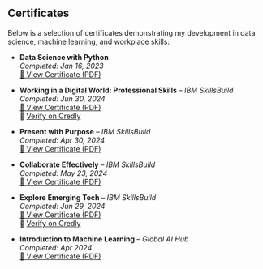 ## Certificates

Below is a selection of certificates demonstrating my development in data science, machine learning, and workplace skills:

- **Data Science with Python**  
  *Completed: Jan 16, 2023*  
  [📄 View Certificate (PDF)](certificates/SuatDeniz_2006102002.pdf)

- **Working in a Digital World: Professional Skills** – *IBM SkillsBuild*  
  *Completed: Jun 30, 2024*  
  [📄 View Certificate (PDF)](certificates/Working_in_a_Digital_World__Professional_Skills.pdf)  
  🔗 [Verify on Credly](https://www.credly.com/go/BkCWfD5M)

- **Present with Purpose** – *IBM SkillsBuild*  
  *Completed: Apr 30, 2024*  
  [📄 View Certificate (PDF)](certificates/SkillsBuild%20Sunum%20Nas%C4%B1l%20Yap%C4%B1l%C4%B1r.pdf)

- **Collaborate Effectively** – *IBM SkillsBuild*  
  *Completed: May 23, 2024*  
  [📄 View Certificate (PDF)](certificates/SkillsBuild%20Collaborate%20Effectively.pdf)

- **Explore Emerging Tech** – *IBM SkillsBuild*  
  *Completed: Jun 29, 2024*  
  [📄 View Certificate (PDF)](certificates/Explore_Emerging_Tech_Badge.pdf)  
  🔗 [Verify on Credly](https://www.credly.com/go/A5IQBUGE)

- **Introduction to Machine Learning** – *Global AI Hub*  
  *Completed: Apr 2024*  
  [📄 View Certificate (PDF)](certificates/Suat%20Deniz-Introduction%20to%20Machine%20Learning-Global%20AI%20Hub.pdf)
